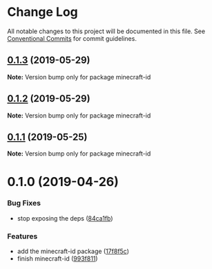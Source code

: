 # Change Log

All notable changes to this project will be documented in this file.
See [Conventional Commits](https://conventionalcommits.org) for commit guidelines.

## [0.1.3](https://github.com/Levertion/mcfunction/compare/minecraft-id@0.1.2...minecraft-id@0.1.3) (2019-05-29)

**Note:** Version bump only for package minecraft-id





## [0.1.2](https://github.com/Levertion/mcfunction/compare/minecraft-id@0.1.1...minecraft-id@0.1.2) (2019-05-29)

**Note:** Version bump only for package minecraft-id





## [0.1.1](https://github.com/Levertion/mcfunction/compare/minecraft-id@0.1.0...minecraft-id@0.1.1) (2019-05-25)

**Note:** Version bump only for package minecraft-id





# 0.1.0 (2019-04-26)


### Bug Fixes

* stop exposing the deps ([84ca1fb](https://github.com/Levertion/mcfunction/commit/84ca1fb))


### Features

* add the minecraft-id package ([17f8f5c](https://github.com/Levertion/mcfunction/commit/17f8f5c))
* finish minecraft-id ([993f811](https://github.com/Levertion/mcfunction/commit/993f811))
